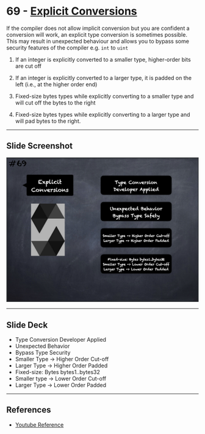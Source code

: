# 69 - [Explicit Conversions](Explicit%20Conversions.md)
If the compiler does not allow implicit conversion but you are confident a conversion will work, an explicit type conversion is sometimes possible. This may result in unexpected behaviour and allows you to bypass some security features of the compiler e.g. `int` to `uint`

1.  If an integer is explicitly converted to a smaller type, higher-order bits are cut off
    
2.  If an integer is explicitly converted to a larger type, it is padded on the left (i.e., at the higher order end)
    
3.  Fixed-size bytes types while explicitly converting to a smaller type and will cut off the bytes to the right
    
4.  Fixed-size bytes types while explicitly converting to a larger type and will pad bytes to the right.

___
## Slide Screenshot
![069.png](../images/solidity101/069.png)
___
## Slide Deck
- Type Conversion Developer Applied
- Unexpected Behavior
- Bypass Type Security
- Smaller Type -> Higher Order Cut-off
- Larger Type -> Higher Order Padded
- Fixed-size: Bytes bytes1..bytes32
- Smaller type -> Lower Order Cut-off
- Larger Type -> Lower Order Padded
___
## References
- [Youtube Reference](https://youtu.be/WgU7KKKomMk?t=766)


